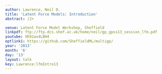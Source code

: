 ```yaml
---
author: Lawrence, Neil D.
title: 'Latent Force Models: Introduction'
abstract: |2+

venue: Latent Force Model Workshop, Sheffield
linkpdf: ftp://ftp.dcs.shef.ac.uk/home/neil/gp_gpss13_session_lfm.pdf
youtube: XK91ax4LBH4
optlink1: https://github.com/SheffieldML/multigp/
year: '2013'
month: '6'
day: '13'
layout: talk
key: Lawrence:lfmIntro13
---
```

